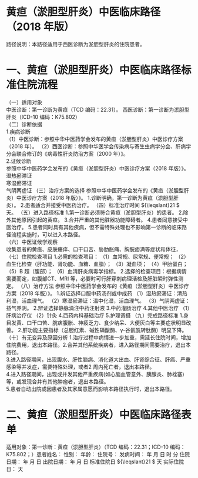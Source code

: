 # 黄疸（淤胆型肝炎）中医临床路径 （2018 年版）  
路径说明：本路径适用于西医诊断为淤胆型肝炎的住院患者。  
# 一、黄疸（淤胆型肝炎）中医临床路径标准住院流程  
（一）适用对象  
中医诊断：第一诊断为黄疸（TCD 编码：22.31）。 西医诊断：第一诊断为淤胆型肝炎（ICD-10 编码：K75.802）  
（二）诊断依据  
1.疾病诊断  
（1）中医诊断：参照中华中医药学会发布的黄疸（淤胆型肝炎）中医诊疗方案（2018 年）。 （2）西医诊断：参照中华医学会传染病与寄生虫病学分会、肝病学分会联合修订的《病毒性肝炎防治方案（2000 年）》。  
2.证候诊断  
参照中华中医药学会发布的《黄疸（淤胆型肝炎）中医诊疗方案（2018 年版）》。  
湿热瘀滞证  
寒湿瘀滞证  
气阴两虚证  （三）治疗方案的选择 参照中华中医药学会发布的《黄疸（淤胆型肝炎）中医诊疗方案（2018 年版）》。 1.诊断明确，第一诊断为黄疸（淤胆型肝炎）。 2.患者适合并接受中医药治疗。 （四）标准治疗时间 ${\leqslant}21 $ 天。 （五）进入路径标准 1.第一诊断必须符合黄疸（淤胆型肝炎）的患者。 2.除外其他原因引起的黄疸。 3.合并严重的其他脏器功能障碍者。 4.患者同意接受中医治疗。 5.患者同时具有其他疾病，但不需特殊处理也不影响第一诊断的临床路径流程实施时，可以进入本路径。  
（六）中医证候学观察  
收集患者的黄疸、皮肤瘙痒、口干口苦、胁肋胀痛、胸脘痞满等症状和体征，  
（七）住院检查项目 1.必需的检查项目： （1）血常规、尿常规、便常规； （2）血生化检查（肝功能、肾功能、血糖、血脂）； （3）凝血项； （4）甲胎蛋白； （5）B 超（腹部）； （6）血清肝炎病毒学指标。 2.选择的检查项目：根据病情需要而定，如腹部CT、MRI 等，必要时可行肝穿刺病理活检及肝脏瞬时弹性测定。 （八）治疗方法 参照中华中医药学会发布的《黄疸（淤胆型肝炎）中医诊疗方案（2018 年版）》。 1.辨证选择口服中药汤剂或中成药  （1）湿热瘀滞证：清热利湿，活血理气。 （2）寒湿瘀滞证：温中化湿，活血理气。 （3）气阴两虚证：益气养阴。 2.辨证选择静脉滴注中药注射液  3.中药灌肠治疗  4.其他中医治疗 （1）肝病治疗仪 （2）针灸 4.西药内科基础治疗  5.护理调摄 （九）完成路径标准 1.身目发黄、口干口苦、脘痞腹胀、神疲乏力、食少纳呆、大便灰白等主要症状明显改善。  2.肝功能主要指标（总胆红素、碱性磷酸酶、γ-谷氨酰转肽酶）明显下降。（十）有无变异及原因分析 1.治疗过程中病情进一步加重，需延长住院时间，增加住院费用，退出本路径。2.合并其他系统疾病者，进入路径期间需要治疗，退出本路径。  
3.进入路径期间，出现腹水、肝性脑病、消化道大出血、肝肾综合征、肝癌、严重感染等并发症，需要特殊处理，或者2 周内死亡者，退出本路径。  
4.进入路径期间，出现或并发其他严重疾病(如心脑血管意外、胰腺炎、肺栓塞)等，或发现合并有其他肿瘤者，退出本路径。  
5.患者自动出院或因患者及其家属意愿而影响本路径执行时，退出本路径。  
# 二、黄疸（淤胆型肝炎）中医临床路径表单  
适用对象：第一诊断：黄疸（淤胆型肝炎）（TCD 编码：22.31；ICD-10 编码：K75.802；）患者姓名：               性别：        年龄：        住院号：                 发病时间：   年  月  日  时  分  住院日期：   年  月  日 出院日期：   年  月   日 标准住院日 ${\leqslant}21 $  天                       实际住院日：      天  